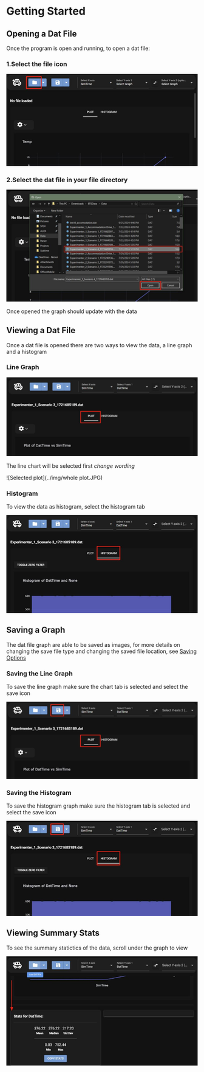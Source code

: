 # Getting Started

## Opening a Dat File

Once the program is open and running, to open a dat file:

### 1.Select the file icon

![Select the file icon](../img/openFile.JPG)

### 2.Select the dat file in your file directory

![Select a .dat file](../img/selectFile.JPG)

Once opened the graph should update with the data

## Viewing a Dat File

Once a dat file is opened there are two ways to view the data, a line graph and a histogram

### Line Graph

![Select plot tab](../img/selectplot.JPG)

The line chart will be selected first *change wording*

![Selected plot](../img/whole plot.JPG)

### Histogram

To view the data as histogram, select the histogram tab

![Select histogram](../img/histogram_datplot.JPG)

## Saving a Graph

The dat file graph are able to be saved as images, for more details on changing the save file type and changing the saved file location, see [Saving Options](../features/saveLoc.md)

### Saving the Line Graph

To save the line graph make sure the chart tab is selected and select the save icon

![Save line graph](../img/saveplot.JPG)

### Saving the Histogram

To save the histogram graph make sure the histogram tab is selected and select the save icon

![Save histogram](../img/savehisto.JPG)

## Viewing Summary Stats

To see the summary statictics of the data, scroll under the graph to view

![See summary stats](../img/summarystats.JPG)
